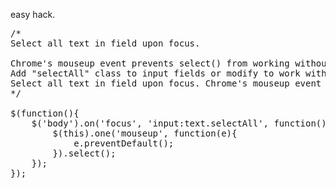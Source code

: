 easy hack.

<pre>
/* 
Select all text in field upon focus.

Chrome's mouseup event prevents select() from working without this hack.
Add "selectAll" class to input fields or modify to work with any input field 
Select all text in field upon focus. Chrome's mouseup event prevents select() from working without this quirk-solution...
*/

$(function(){
	$('body').on('focus', 'input:text.selectAll', function(){
		$(this).one('mouseup', function(e){
			e.preventDefault();
		}).select();
	});
});
</pre>